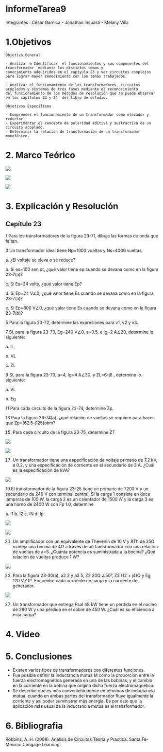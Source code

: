 # InformeTarea9

Integrantes : César Garnica - Jonathan Insuasti - Melany Villa 

# 1.Objetivos


    Objetivo General 
    
    - Analizar e Identificar  el funcionamientos y sus componentes del transformador  mediante los distintos temas y 
    conocimients adquiridos en el capíyulo 23 y ver circuitos complejos para lograr mayor conocimiento con los temas trabajados. 

    - Analizar el funcionamiento de los transformadores, circuitos acoplados y sistemas de tres fases mediante el reconocimiento 
    del funcionamiento de los métodos de resolución que se puede observar en los capítulos 23 y 24  del libro de estudio.

    Objetivos Específicos
    
    - Comprender el funcionamiento de un transformador como elevador y reductor.
    - Experimentar el concepto de polaridad aditiva y sustractiva de un circuito acoplado.
    - Determinar la relación de transformación de un transformador monofásico.
    
 
    
# 2. Marco Teórico

![](https://github.com/mjvilla1/ImagenesTarea9/blob/main/Marco%20Te%C3%B3rico%20Transformador.JPG)

![](https://github.com/mjvilla1/ImagenesTarea9/blob/main/Circuitos%20Acoplados.PNG)

![](https://github.com/mjvilla1/ImagenesTarea9/blob/main/Sistemasa%20trifasicos.jpg)

# 3. Explicación y Resolución
 
## Capítulo 23 

1 Para los transformadores de la figura 23-71, dibuje las formas de onda que faltan.


3 Un transformador ideal tiene Np=1000 vueltas y Ns=4000 vueltas.

 a. ¿El voltaje se eleva o se reduce?

 b. Si es=100 sen qt, ¿qué valor tiene ep cuando se devana como en la figura 23-7(a)? 

c. Si Es=24 volts, ¿qué valor tiene Ep? 

d. Si Ep=24 V∠0, ¿qué valor tiene Es cuando se devana como en la figura 23-7(a)? 

e. Si Ep=800 V∠0, ¿qué valor tiene Es cuando se devana como en la figura 23-7(b)?


5 Para la figura 23-72, determine las expresiones para v1, v2 y v3.


7 Si, para la figura 23-73, Eg=240 V∠0, a=0.5, e Ig=2 A∠20, determine lo siguiente: 

a. IL 

b. VL

c. ZL


9 Si, para la figura 23-73, a=4, Ig=4 A∠30, y ZL=6-j8 , determine lo siguiente: 

a. VL 

b. Eg


11 Para cada circuito de la figura 23-74, determine Zp.


13 Para la figura 23-74(a), ¿qué relación de vueltas se requiere para hacer que Zp=(62.5-j125)ohm?
 
15. Para cada circuito de la figura 23-75, determine ZT

![](https://github.com/mjvilla1/ImagenesTarea9/blob/main/Ejercicio%2023.15.PNG)

![](https://github.com/mjvilla1/ImagenesTarea9/blob/main/Ejercicio%2023.15.1.PNG)

17. Un transformador tiene una especificación de voltaje primario de 7.2 kV, a 
0.2, y una especificación de corriente en el secundario de 3 A. ¿Cuál es la especificación de kVA?

![](https://github.com/mjvilla1/ImagenesTarea9/blob/main/Ejercicio%2023.17.PNG)

19.El transformador de la figura 23-25 tiene un primario de 7200 V y un secundario de 240 V con terminal central. Si la carga 1 consiste en doce lámparas
de 100 W, la carga 2 es un calentador de 1500 W y la carga 3 es una horno de
2400 W con Fp  1.0, determine

a. I1    b. I2   c. IN   d. Ip

![](https://github.com/mjvilla1/ImagenesTarea9/blob/main/Ejercicio%2023.19.PNG)

![](https://github.com/mjvilla1/ImagenesTarea9/blob/main/Ejercicio%2023.19.1.PNG)

21. Un amplificador con un equivalente de Thévenin de 10 V y RTh de 25Ω maneja una bocina de 4Ω a través de un transformador con una relación de vueltas de a=5.
¿Cuánta potencia es suministrada a la bocina? ¿Qué relación de vueltas produce 1 W?

![](https://github.com/mjvilla1/ImagenesTarea9/blob/main/Ejercicio%2023.21.PNG)

23. Para la figura 23-30(a), a2  2 y a3  5, Z2  20Ω ∠50°, Z3  (12 + j4)Ω
y Eg  120 V∠0°. Encuentre cada corriente de carga y la corriente del generador.

![](https://github.com/mjvilla1/ImagenesTarea9/blob/main/Ejercicio%2023.23.PNG)

27. Un transformador que entrega Psal  48 kW tiene un pérdida en el núcleo de
280 W y una pérdida en el cobre de 450 W. ¿Cuál es su eficiencia a esta
carga?

# 4. Video


# 5. Conclusiones

- Existen  varios  tipos  de transformadores  con  diferentes funciones.
- Fue posible definir la inductancia mutua M como la proporción entre la fuerza electromagnética generada 
en una de las bobinas, y el cambio en la corriente en la bobina que origina dicha fuerza electromagnética.
- Se describe que es más convenientemente en términos de inductancia mutua, cuando en ambas partes del transformador 
fluye igualmente la corriente y así poder suministrar más energía. Es por esto que la aplicación más usual de la inductancia mutua
es el transformador.
 

# 6. Bibliografia 

Robbins, A. H. (2008). Análisis de Circuitos Teoria y Practica. Santa Fe-Mexico: Cengage Learning.

